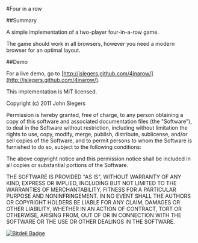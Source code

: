 
#Four in a row

##Summary

A simple implementation of a two-player four-in-a-row game.

The game should work in all browsers, however you need a modern browser for an optimal layout.

##Demo

For a live demo, go to [http://jslegers.github.com/4inarow/](http://jslegers.github.com/4inarow/).

This implementation is MIT licensed.


 Copyright (c) 2011 John Slegers

 Permission is hereby granted, free of charge, to any person
 obtaining a copy of this software and associated documentation
 files (the "Software"), to deal in the Software without
 restriction, including without limitation the rights to use,
 copy, modify, merge, publish, distribute, sublicense, and/or sell
 copies of the Software, and to permit persons to whom the
 Software is furnished to do so, subject to the following
 conditions:

 The above copyright notice and this permission notice shall be
 included in all copies or substantial portions of the Software.

 THE SOFTWARE IS PROVIDED "AS IS", WITHOUT WARRANTY OF ANY KIND,
 EXPRESS OR IMPLIED, INCLUDING BUT NOT LIMITED TO THE WARRANTIES
 OF MERCHANTABILITY, FITNESS FOR A PARTICULAR PURPOSE AND
 NONINFRINGEMENT. IN NO EVENT SHALL THE AUTHORS OR COPYRIGHT
 HOLDERS BE LIABLE FOR ANY CLAIM, DAMAGES OR OTHER LIABILITY,
 WHETHER IN AN ACTION OF CONTRACT, TORT OR OTHERWISE, ARISING
 FROM, OUT OF OR IN CONNECTION WITH THE SOFTWARE OR THE USE OR
 OTHER DEALINGS IN THE SOFTWARE.

[![Bitdeli Badge](https://d2weczhvl823v0.cloudfront.net/jslegers/4inarow/trend.png)](https://bitdeli.com/free "Bitdeli Badge")

